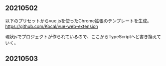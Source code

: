 ## 20210502
以下のプリセットからvue.jsを使ったChrome拡張のテンプレートを生成。
https://github.com/Kocal/vue-web-extension

現状jsでプロジェクトが作られているので、ここからTypeScriptへと書き換えていく。

## 20210503
